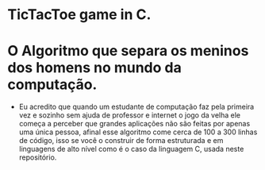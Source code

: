# TicTacToe game in C.
# O Algoritmo que separa os meninos dos homens no mundo da computação.
 - Eu acredito que quando um estudante de computação faz pela primeira vez e sozinho sem ajuda de professor e internet o jogo da velha ele começa a perceber que grandes aplicações não são feitas por apenas uma única pessoa, afinal esse algoritmo come cerca de 100 a 300 linhas de código, isso se você o construir de forma estruturada e em linguagens de alto nível como é o caso da linguagem C, usada neste repositório.

<br/>
